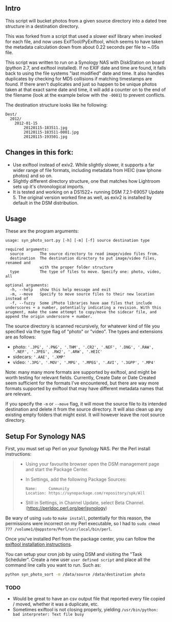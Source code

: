 ## Intro
This script will bucket photos from a given source directory into a dated tree structure in a destination directory.

This was forked from a script that used a slower exif library when invoked for each file, and now uses ExifTool/PyExiftool, which seems to have taken the metadata calculation down from about 0.22 seconds per file to ~.05s file.

This script was written to run on a Synology NAS with DiskStation on board (python 2.7, and exiftool installed). If no EXIF date and time are found, it falls back to using the file systems "last modified" date and time.  It also handles duplicates by checking for MD5 collisions if matching timestamps are found.  If there aren't duplicates and just so happen to be unique photos taken at that exact same date and time, it will add a counter on to the end of the filename (look at the example below with the `-0001`) to prevent conflicts.

The destination structure looks like he following:
```
Dest/
  2012/
    2012-01-15
        20120115-183511.jpg
        20120115-183511-0001.jpg
        20120115-193501.jpg
```

## Changes in this fork:

* Use exiftool instead of exiv2. While slightly slower, it supports a far wider range of file formats, including metadata from HEIC (raw Iphone photos) and so on.
* Slightly different directory structure, one that matches how Lightroom sets up it's chronological imports.
* It is tested and working on a DS1522+ running DSM 7.2.1-69057 Update 5. The original version worked fine as well, as exiv2 is installed by default in the DSM distribution.


## Usage
These are the program arguments:
```
usage: syn_photo_sort.py [-h] [-m] [-f] source destination type

required arguments:
  source       The source directory to read image/video files from.
  destination  The destination directory to put image/video files, renamed and
               with the proper folder structure
  type         The type of files to move. Specify one: photo, video, all

optional arguments:
  -h, --help   show this help message and exit
  -m, --move   Specify to move source files to their new location instead of
  -f, --fuzzy  Some iPhoto libraries have aae files that include underscores + a number, potentially indicating a revision. With this arugment, make the same attempt to copy/move the sidecar file, and append the origin underscore + number.
```

The source directory is scanned recursively, for whatever kind of file you specified via the type flag of "photo" or 
"video".  The types and extensions are as follows:

 * photo: `'.JPG', '.PNG', '.THM', '.CR2', '.NEF', '.DNG', '.RAW', '.NEF', '.JPEG', .RW2', '.ARW', '.HEIC'`
 * sidecars: `'.AAE', '.XMP'`
 * video: `'.3PG', '.MOV', '.MPG', '.MPEG', '.AVI', '.3GPP', '.MP4'`

 Note: many many more formats are supported by exiftool, and might be worth testing for relevant fields. Currently, Create Date or Date Created seem sufficient for the formats I've encountered, but there are way more formats supported by exiftool that may have different metadata names that are relevant.

If you specify the `-m` or `--move` flag, it will move the source file to its intended destination and delete it from 
the source directory.  It will also clean up any existing empty folders that might exist.  It will however leave the 
root source directory.


## Setup For Synology NAS

First, you must set up Perl on your Synology NAS. Per the Perl install instructions:

> - Using your favourite browser open the DSM management page 
> and start the Package Center.
> - In Settings, add the following Package Sources:
>    
>    ```
>    Name:     Community
>    Location: https://synopackage.com/repository/spk/All
>    ```
>   
> - Still in Settings, in Channel Update, select Beta Channel.
> (https://perldoc.perl.org/perlsynology)

Be wary of using `sudo` to `make install`, potentially for this reason, the permissions were incorrect on my Perl executable, so I had to `sudo chmod 777 /volume1/@appstore/Perl/usr/local/bin/perl`.

Once you've installed Perl from the package center, you can follow the [exiftool installation instructions](https://exiftool.org/install.html).

You can setup your cron job by using DSM and visiting the "Task Scheduler".  Create a new user
`user defined script` and place all the command line calls you want to run.  Such as:
```bash
python syn_photo_sort -m /data/source /data/destination photo
```

### TODO

* Would be great to have an csv output file that reported every file copied / moved, whether it was a duplicate, etc.
* Sometimes exiftool is not closing properly, yielding `/usr/bin/python: bad interpreter: Text file busy`